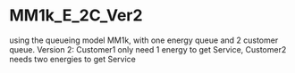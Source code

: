 # MM1k_E_2C_Ver2
using the queueing model MM1k, with one energy queue and 2 customer queue. Version 2: Customer1 only need 1 energy to get Service, Customer2 needs two energies to get Service

